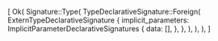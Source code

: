 [
    Ok(
        Signature::Type(
            TypeDeclarativeSignature::Foreign(
                ExternTypeDeclarativeSignature {
                    implicit_parameters: ImplicitParameterDeclarativeSignatures {
                        data: [],
                    },
                },
            ),
        ),
    ),
]